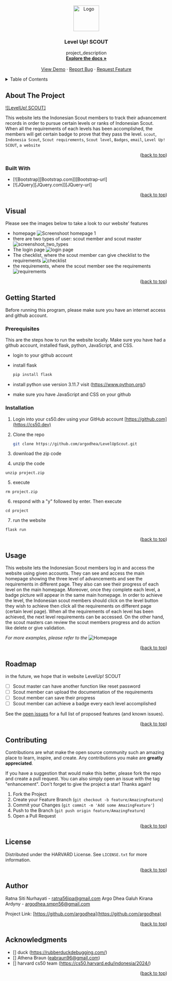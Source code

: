 <a name="readme-top"></a>



<!-- PROJECT LOGO -->
<br />
<div align="center">
  <a href="https://github.com/argodhea">
    <img src="static/logo_pramuka.png" alt="Logo" width="80" height="80">
  </a>

<h3 align="center">Level Up! SCOUT</h3>

  <p align="center">
    project_description
    <br />
    <a href="https://github.com/argodhea"><strong>Explore the docs »</strong></a>
    <br />
    <br />
    <a href="https://github.com/github_argodhea/LevelUpScout">View Demo</a>
    ·
    <a href="https://github.com/github_argodhea/LevelUpScout/issues">Report Bug</a>
    ·
    <a href="https://github.com/github_argodhea/LevelUpScout/issues">Request Feature</a>
  </p>
</div>



<!-- TABLE OF CONTENTS -->
<details>
  <summary>Table of Contents</summary>
  <ol>
    <li>
      <a href="#about-the-project">About The Project</a>
      <ul>
        <li><a href="#built-with">Built With</a></li>
      </ul>
    </li>
    <li><a href="#visuals">Visuals</a></li>
    <li>
      <a href="#getting-started">Getting Started</a>
      <ul>
        <li><a href="#prerequisites">Prerequisites</a></li>
        <li><a href="#installation">Installation</a></li>
      </ul>
    </li>
    <li><a href="#usage">Usage</a></li>
    <li><a href="#roadmap">Roadmap</a></li>
    <li><a href="#contributing">Contributing</a></li>
    <li><a href="#license">License</a></li>
    <li><a href="#contact">Contact</a></li>
    <li><a href="#acknowledgments">Acknowledgments</a></li>
  </ol>
</details>



<!-- ABOUT THE PROJECT -->
## About The Project

[![LevelUp! SCOUT]](/screenshoot/welcome_page.gif)

This website lets the Indonesian Scout members to track their advancement records in order to pursue certain levels or ranks of Indonesian Scout. When all the requirements of each levels has been accomplished, the members will get certain badge to prove that they pass the level.  `scout`, `Indonesia Scout`, `Scout requirements`, `Scout level`, `Badges`, `email`, `Level Up! SCOUT`, `a website`

<p align="right">(<a href="#readme-top">back to top</a>)</p>



### Built With

* [![Bootstrap][Bootstrap.com]][Bootstrap-url]
* [![JQuery][JQuery.com]][JQuery-url]

<p align="right">(<a href="#readme-top">back to top</a>)</p>

<!-- Visual -->
## Visual

Please see the images below to take a look to our website' features

* homepage ![Screenshoot homepage 1](/screenshoot/welcome_page.gif)
*  there are two types of user: scout member and scout master ![screenshoot_two_types](/screenshoot/two_types_of_user.gif)
*  The login page ![login page](/screenshoot/login_page.gif)
* The checklist, where the scout member can give checklist to the requirements ![checklist](/screemshoot/checklist.gif)
* the requirements, where the scout member see the requirements ![requirements](/screenshoot/requirements.gif)

<p align="right">(<a href="#readme-top">back to top</a>)</p>

<!-- GETTING STARTED -->
## Getting Started

Before running this program, please make sure you have an internet access and github account.

### Prerequisites

This are the steps how to run the website locally. Make sure you have had a github account, installed flask, python, JavaScript, and CSS.

* login to your github account

* install flask
  ```sh
  pip install flask
  ```
* install python use version 3.11.7
  visit (https://www.python.org/)

* make sure you have JavaScript and CSS on your github

### Installation
<!-- Mention that Python, Flask, JavaScript, and CSS are required. Provide links to their official installation guides.-->
1. Login into your cs50.dev using your GitHub account [https://github.com](https://cs50.dev)
2. Clone the repo
   ```sh
   git clone https://github.com/argodhea/LevelUpScout.git
   ```
3. download the zip code

4. unzip the code
  ```
  unzip project.zip
  ```
5. execute
  ```
  rm project.zip
  ```
6. respond with a "y" followed by enter. Then execute
  ```
  cd project
  ```
7. run the website
  ```
  flask run
  ```

<p align="right">(<a href="#readme-top">back to top</a>)</p>



<!-- USAGE EXAMPLES -->
## Usage

This website lets the Indonesian Scout members log in and access the website using given accounts. They can see and access the main homepage showing the three level of advancements and see the requirements in different page. They also can see their progress of each level on the main homepage. Moreover, once they complete each level, a badge picture will appear in the same main homepage. In order to achieve the level, the Indonesian scout members should click on the level button they wish to achieve then click all the requirements on different page (certain level page). When all the requirements of each level has been achieved, the next level requirements can be accessed. On the other hand, the scout masters can review the scout members progress and do action like delete or give validation.

_For more examples, please refer to the_ ![Homepage](/screenshoot/welcome_page.gif)

<p align="right">(<a href="#readme-top">back to top</a>)</p>



<!-- ROADMAP -->
## Roadmap

in the future, we hope that in website LevelUp! SCOUT

- [ ] Scout master can have another function like reset password
- [ ] Scout member can upload the documentation of the requirements
- [ ] Scout member can save their progress
- [ ] Scout member can achieve a badge every each level accomplished

See the [open issues](https://github.com/argodhea/LevelUpScout/issues) for a full list of proposed features (and known issues).

<p align="right">(<a href="#readme-top">back to top</a>)</p>



<!-- CONTRIBUTING -->
## Contributing

Contributions are what make the open source community such an amazing place to learn, inspire, and create. Any contributions you make are **greatly appreciated**.

If you have a suggestion that would make this better, please fork the repo and create a pull request. You can also simply open an issue with the tag "enhancement".
Don't forget to give the project a star! Thanks again!

1. Fork the Project
2. Create your Feature Branch (`git checkout -b feature/AmazingFeature`)
3. Commit your Changes (`git commit -m 'Add some AmazingFeature'`)
4. Push to the Branch (`git push origin feature/AmazingFeature`)
5. Open a Pull Request

<p align="right">(<a href="#readme-top">back to top</a>)</p>



<!-- LICENSE -->
## License

Distributed under the HARVARD License. See `LICENSE.txt` for more information.

<p align="right">(<a href="#readme-top">back to top</a>)</p>



<!-- CONTACT -->
## Author

Ratna Siti Nurhayati - [ratna56ipa@gmail.com](ratna56ipa@gmail.com)
Argo Dhea Galuh Kirana Ardyny - [argodhea.smpn56@gmail.com](argodhea.smpn56@gmail.com)

Project Link: [https://github.com/argodhea](https://github.com/argodhea)

<p align="right">(<a href="#readme-top">back to top</a>)</p>



<!-- ACKNOWLEDGMENTS -->
## Acknowledgments

* [] duck (https://rubberduckdebugging.com/)
* [] Athena Braun (eabraun96@gmail.com)
* [] harvard cs50 team (https://cs50.harvard.edu/indonesia/2024/)

<p align="right">(<a href="#readme-top">back to top</a>)</p>


